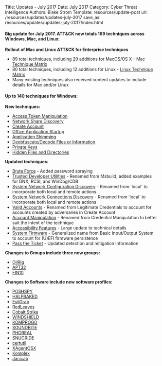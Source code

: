 Title: Updates - July 2017
Date: July 2017
Category: Cyber Threat Intelligence
Authors: Blake Strom
Template: resources/update-post
url: /resources/updates/updates-july-2017
save_as: resources/updates/updates-july-2017/index.html

#### Big update for July 2017. ATT&CK now totals 169 techniques across Windows, Mac, and Linux:

**Rollout of Mac and Linux ATT&CK for Enterprise techniques**

* 89 total techniques, including 29 additions for MacOS/OS X - [Mac Technique Matrix](/matrices/enterprise/macos)
* 80 total techniques, including 12 additions for Linux - [Linux Technique Matrix](/matrices/enterprise/linux)
* Many existing techniques also received content updates to include details for Mac and/or Linux

#### Up to 140 techniques for Windows:

**New techniques:**

* [Access Token Manipulation](/techniques/T1134)
* [Network Share Discovery](/techniques/T1135)
* [Create Account](/techniques/T1136)
* [Office Application Startup](/techniques/T1137)
* [Application Shimming](/techniques/T1138)
* [Deobfuscate/Decode Files or Information](/techniques/T1140)
* [Private Keys](/techniques/T1145)
* [Hidden Files and Directories](/techniques/T1158)


**Updated techniques:**

* [Brute Force](/techniques/T1110) - Added password spraying
* [Trusted Developer Utilities](/techniques/T1127) - Renamed from Msbuild, added examples for DNX, RCSI, and WinDbg/CDB
* [System Network Configuration Discovery](/techniques/T1016) - Renamed from 'local' to incorporate both local and remote actions
* [System Network Connections Discovery](/techniques/T1049) - Renamed from 'local' to incorporate both local and remote actions
* [Valid Accounts](/techniques/T1078) - Renamed from Legitimate Credentials to account for accounts created by adversaries in Create Account
* [Account Manipulation](/techniques/T1098) - Renamed from Credential Manipulation to better suit the intent of the technique
* [Accessibility Features](/techniques/T1015) - Large update to technical details
* [System Firmware](/techniques/T1019) - Generalized name from Basic Input/Output System to account for (U)EFI firmware persistence
* [Pass the Ticket](/techniques/T1097) - Updated detection and mitigation information

**Changes to Groups include three new groups:**

* [OilRig](/groups/G0049)
* [APT32](/groups/G0050)
* [FIN10](/groups/G0051)

**Changes to Software include new software profiles:**

* [POSHSPY](/software/S0150)
* [HALFBAKED](/software/S0151)
* [EvilGrab](/software/S0152)
* [RedLeaves](/software/S0153)
* [Cobalt Strike](/software/S0154)
* [WINDSHIELD](/software/S0155)
* [KOMPROGO](/software/S0156)
* [SOUNDBITE](/software/S0157)
* [PHOREAL](/software/S0158)
* [SNUGRIDE](/software/S0159)
* [certutil](/software/S0160)
* [XAgentOSX](/software/S0161)
* [Komplex](/software/S0162)
* [Janicab](/software/S0163)